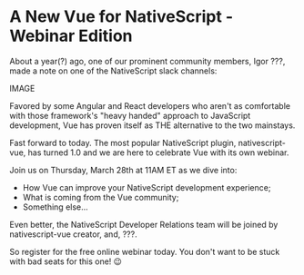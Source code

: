 # A New Vue for NativeScript - Webinar Edition

About a year(?) ago, one of our prominent community members, Igor ???, made a note on one of the NativeScript slack channels:

IMAGE

Favored by some Angular and React developers who aren't as comfortable with those framework's "heavy handed" approach to JavaScript development, Vue has proven itself as THE alternative to the two mainstays.

Fast forward to today. The most popular NativeScript plugin, nativescript-vue, has turned 1.0 and we are here to celebrate Vue with its own webinar.

Join us on Thursday, March 28th at 11AM ET as we dive into:

- How Vue can improve your NativeScript development experience;
- What is coming from the Vue community;
- Something else...

Even better, the NativeScript Developer Relations team will be joined by nativescript-vue creator, and, ???.

So register for the free online webinar today. You don't want to be stuck with bad seats for this one! 😉